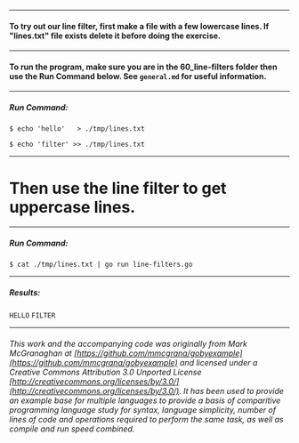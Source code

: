 ___
#### To try out our line filter, first make a file with a few lowercase lines. If "lines.txt" file exists delete it before doing the exercise. 
___
#### To run the program, make sure you are in the 60_line-filters folder then use the Run Command below. See `general.md` for useful information.
___
##### Run Command:

`$ echo 'hello'   > ./tmp/lines.txt`

`$ echo 'filter' >> ./tmp/lines.txt`
___
# Then use the line filter to get uppercase lines.
___
##### Run Command:

`$ cat ./tmp/lines.txt | go run line-filters.go`
___
##### Results:

`HELLO`
`FILTER`
___

###### This work and the accompanying code was originally from Mark McGranaghan at [https://github.com/mmcgrana/gobyexample](https://github.com/mmcgrana/gobyexample) and licensed under a Creative Commons Attribution 3.0 Unported License [http://creativecommons.org/licenses/by/3.0/](http://creativecommons.org/licenses/by/3.0/). It has been used to provide an example base for multiple languages to provide a basis of comparitive programming language study for syntax, language simplicity, number of lines of code and operations required to perform the same task, as well as compile and run speed combined.